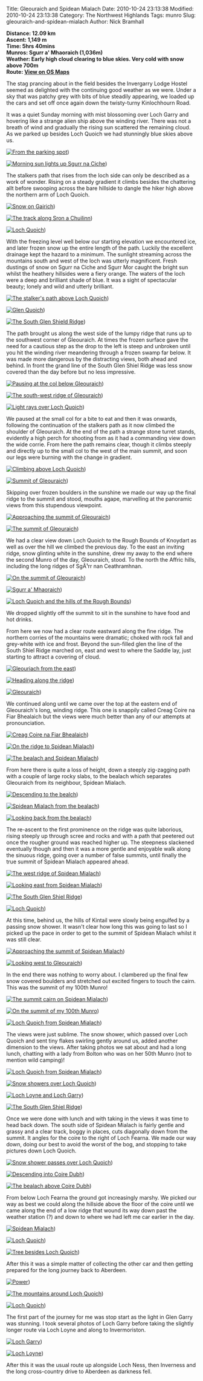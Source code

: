 Title: Gleouraich and Spidean Mialach
Date: 2010-10-24 23:13:38
Modified: 2010-10-24 23:13:38
Category: The Northwest Highlands
Tags: munro
Slug: gleouraich-and-spidean-mialach
Author: Nick Bramhall

**Distance: 12.09 km  
Ascent: 1,149 m  
Time: 5hrs 40mins  
Munros: Sgurr a' Mhaoraich (1,036m)  
Weather: Early high cloud clearing to blue skies. Very cold with snow above 700m  
Route: [View on OS Maps](https://www.invertedworld.co.uk/hillwalking/hillwalk/337)**



The stag prancing about in the field besides the Invergarry Lodge Hostel seemed as delighted with the continuing good weather as we were. Under a sky that was patchy grey with bits of blue steadily appearing, we loaded up the cars and set off once again down the twisty-turny Kinlochhourn Road. 

<!--more-->

It was a quiet Sunday morning with mist blossoming over Loch Garry and hovering like a strange alien ship above the winding river. There was not a breath of wind and gradually the rising sun scattered the remaining cloud. As we parked up besides Loch Quoich we had stunningly blue skies above us.



[![From the parking spot](https://live.staticflickr.com/1169/5132269259_212c0b9892_b.jpg "From the parking spot")](https://www.flickr.com/photos/black_friction/5132269259/))



[![Morning sun lights up Sgurr na Ciche](https://live.staticflickr.com/4062/5132875460_279898b043_b.jpg "Morning sun lights up Sgurr na Ciche")](https://www.flickr.com/photos/black_friction/5132875460/))



The stalkers path that rises from the loch side can only be described as a work of wonder. Rising on a steady gradient it climbs besides the chattering allt before swooping across the bare hillside to dangle the hiker high above the northern arm of Loch Quoich. 



[![Snow on Gairich](https://live.staticflickr.com/1087/5132281163_0dc54edf84_b.jpg "Snow on Gairich")](https://www.flickr.com/photos/black_friction/5132281163/))



[![The track along Sron a Chuilinn](https://live.staticflickr.com/1169/5132943772_c16087a4d2_b.jpg "The track along Sron a Chuilinn")](https://www.flickr.com/photos/black_friction/5132943772/))



[![Loch Quoich](https://live.staticflickr.com/4050/5132965062_bbf5661c8d_b.jpg "Loch Quoich")](https://www.flickr.com/photos/black_friction/5132965062/))



With the freezing level well below our starting elevation we encountered ice, and later frozen snow up the entire length of the path. Luckily the excellent drainage kept the hazard to a minimum. The sunlight streaming across the mountains south and west of the loch was utterly magnificent. Fresh dustings of snow on Sgurr na Ciche and Sgurr Mor caught the bright sun whilst the heathery hillsides were a fiery orange. The waters of the loch were a deep and brilliant shade of blue. It was a sight of spectacular beauty; lonely and wild and utterly brilliant.



[![The stalker's path above Loch Quoich](https://live.staticflickr.com/1229/5112051071_6160716ce1_b.jpg "The stalker's path above Loch Quoich")](https://www.flickr.com/photos/black_friction/5112051071/))



[![Glen Quoich](https://live.staticflickr.com/1164/5132356067_ee752d409b_b.jpg "Glen Quoich")](https://www.flickr.com/photos/black_friction/5132356067/))



[![The South Glen Shield Ridge](https://live.staticflickr.com/4106/5132994296_2ff81c4ab2_b.jpg "The South Glen Shield Ridge")](https://www.flickr.com/photos/black_friction/5132994296/))



The path brought us along the west side of the lumpy ridge that runs up to the southwest corner of Gleouraich. At times the frozen surface gave the need for a cautious step as the drop to the left is steep and unbroken until you hit the winding river meandering through a frozen swamp far below. It was made more dangerous by the distracting views, both ahead and behind. In front the grand line of the South Glen Shiel Ridge was less snow covered than the day before but no less impressive.



[![Pausing at the col below Gleouraich](https://live.staticflickr.com/1192/5133071434_6fd984a872_b.jpg "Pausing at the col below Gleouraich")](https://www.flickr.com/photos/black_friction/5133071434/))



[![The south-west ridge of Gleouraich](https://live.staticflickr.com/4050/5133076666_ba175e8321_b.jpg "The south-west ridge of Gleouraich")](https://www.flickr.com/photos/black_friction/5133076666/))



[![Light rays over Loch Quoich](https://live.staticflickr.com/1124/5133081386_2245568d07_b.jpg "Light rays over Loch Quoich")](https://www.flickr.com/photos/black_friction/5133081386/))



We paused at the small col for a bite to eat and then it was onwards, following the continuation of the stalkers path as it now climbed the shoulder of Gleouraich. At the end of the path a strange stone turret stands, evidently a high perch for shooting from as it had a commanding view down the wide corrie. From here the path remains clear, though it climbs steeply and directly up to the small col to the west of the main summit, and soon our legs were burning with the change in gradient.



[![Climbing above Loch Quoich](https://live.staticflickr.com/1350/5133102466_d409aaf065_b.jpg "Climbing above Loch Quoich")](https://www.flickr.com/photos/black_friction/5133102466/))



[![Summit of Gleouraich](https://live.staticflickr.com/1429/5132507023_59d2a6ce7a_b.jpg "Summit of Gleouraich")](https://www.flickr.com/photos/black_friction/5132507023/))

 

Skipping over frozen boulders in the sunshine we made our way up the final ridge to the summit and stood, mouths agape, marvelling at the panoramic views from this stupendous viewpoint. 



[![Approaching the summit of Gleouraich](https://live.staticflickr.com/4031/5132528221_16a100417c_b.jpg "Approaching the summit of Gleouraich")](https://www.flickr.com/photos/black_friction/5132528221/))





[![The summit of Gleouraich](https://live.staticflickr.com/4083/5132545223_c090b35e4a_b.jpg "The summit of Gleouraich")](https://www.flickr.com/photos/black_friction/5132545223/))



We had a clear view down Loch Quoich to the Rough Bounds of Knoydart as well as over the hill we climbed the previous day. To the east an inviting ridge, snow glinting white in the sunshine, drew my away to the end where the second Munro of the day, Gleouraich, stood. To the north the Affric hills, including the long ridges of SgÃ¹rr nan Ceathramhnan.



[![On the summit of Gleouraich](https://live.staticflickr.com/1093/5132694485_76e96a0430_b.jpg "On the summit of Gleouraich")](https://www.flickr.com/photos/black_friction/5132694485/))



[![Sgurr a' Mhaoraich](https://live.staticflickr.com/1164/5132715693_e7207c1a7d_b.jpg "Sgurr a' Mhaoraich")](https://www.flickr.com/photos/black_friction/5132715693/))



[![Loch Quoich and the hills of the Rough Bounds](https://live.staticflickr.com/1378/5133311552_aebf5b67b6_b.jpg "Loch Quoich and the hills of the Rough Bounds")](https://www.flickr.com/photos/black_friction/5133311552/))

 

We dropped slightly off the summit to sit in the sunshine to have food and hot drinks.

 

From here we now had a clear route eastward along the fine ridge. The northern corries of the mountains were dramatic; choked with rock fall and grey-white with ice and frost. Beyond the sun-filled glen the line of the South Shiel Ridge marched on, east and west to where the Saddle lay, just starting to attract a covering of cloud.



[![Gleouriach from the east](https://live.staticflickr.com/4017/5133347410_a44d71d416_b.jpg "Gleouriach from the east")](https://www.flickr.com/photos/black_friction/5133347410/))



[![Heading along the ridge](https://live.staticflickr.com/1342/5133369774_e9811b5639_b.jpg "Heading along the ridge")](https://www.flickr.com/photos/black_friction/5133369774/))



[![Gleouraich](https://live.staticflickr.com/1421/5133393430_b0f0d1293a_b.jpg "Gleouraich")](https://www.flickr.com/photos/black_friction/5133393430/))



We continued along until we came over the top at the eastern end of Gleouraich's long, winding ridge. This one is snappily called Creag Coire na Fiar Bhealaich but the views were much better than any of our attempts at pronounciation.



[![Creag Coire na Fiar Bhealaich](https://live.staticflickr.com/4090/5132739669_e5ece0e556_b.jpg "Creag Coire na Fiar Bhealaich")](https://www.flickr.com/photos/black_friction/5132739669/))



[![On the ridge to Spidean Mialach](https://live.staticflickr.com/4064/5133410304_99bb2fa14e_b.jpg "On the ridge to Spidean Mialach")](https://www.flickr.com/photos/black_friction/5133410304/))



[![The bealach and Spidean Mialach](https://live.staticflickr.com/1049/5133430540_140fb6835a_b.jpg "The bealach and Spidean Mialach")](https://www.flickr.com/photos/black_friction/5133430540/))



From here there is quite a loss of height, down a steeply zig-zagging path with a couple of large rocky slabs, to the bealach which separates Gleouraich from its neighbour, Spidean Mialach.



[![Descending to the bealch](https://live.staticflickr.com/4004/5132834549_62c9b9bf96_b.jpg "Descending to the bealch")](https://www.flickr.com/photos/black_friction/5132834549/))



[![Spidean Mialach from the bealach](https://live.staticflickr.com/4036/5133447912_eedce4851e_b.jpg "Spidean Mialach from the bealach")](https://www.flickr.com/photos/black_friction/5133447912/))



[![Looking back from the bealach](https://live.staticflickr.com/1264/5133456950_08a17fd7a0_b.jpg "Looking back from the bealach")](https://www.flickr.com/photos/black_friction/5133456950/))



The re-ascent to the first prominence on the ridge was quite laborious, rising steeply up through scree and rocks and with a path that peetered out once the rougher ground was reached higher up. The steepness slackened eventually though and then it was a more gentle and enjoyable walk along the sinuous ridge, going over a number of false summits, until finally the true summit of Spidean Mialach appeared ahead. 



[![The west ridge of Spidean Mialach](https://live.staticflickr.com/4149/5132894073_9d33e49f19_b.jpg "The west ridge of Spidean Mialach")](https://www.flickr.com/photos/black_friction/5132894073/))



[![Looking east from Spidean Mialach](https://live.staticflickr.com/1370/5133500982_08a22effe0_b.jpg "Looking east from Spidean Mialach")](https://www.flickr.com/photos/black_friction/5133500982/))



[![The South Glen Shiel Ridge](https://live.staticflickr.com/1438/5133505700_41b15906ba_b.jpg "The South Glen Shiel Ridge")](https://www.flickr.com/photos/black_friction/5133505700/))



[![Loch Quoich](https://live.staticflickr.com/4029/5132888115_1060145500_b.jpg "Loch Quoich")](https://www.flickr.com/photos/black_friction/5132888115/))



At this time, behind us, the hills of Kintail were slowly being engulfed by a passing snow shower. It wasn't clear how long this was going to last so I picked up the pace in order to get to the summit of Spidean Mialach whilst it was still clear.



[![Approaching the summit of Spidean Mialach](https://live.staticflickr.com/1421/5133558822_984520375f_b.jpg "Approaching the summit of Spidean Mialach")](https://www.flickr.com/photos/black_friction/5133558822/))



[![Looking west to Gleouraich](https://live.staticflickr.com/1060/5133599610_3c524afc29_b.jpg "Looking west to Gleouraich")](https://www.flickr.com/photos/black_friction/5133599610/))



In the end there was nothing to worry about. I clambered up the final few snow covered boulders and stretched out excited fingers to touch the cairn. This was the summit of my 100th Munro!



[![The summit cairn on Spidean Mialach](https://live.staticflickr.com/1112/5132990215_df15f4f88b_b.jpg "The summit cairn on Spidean Mialach")](https://www.flickr.com/photos/black_friction/5132990215/))



[![On the summit of my 100th Munro](https://live.staticflickr.com/4107/5133613768_8b28af08bd_b.jpg "On the summit of my 100th Munro")](https://www.flickr.com/photos/black_friction/5133613768/))



[![Loch Quoich from Spidean Mialach](https://live.staticflickr.com/1116/5132977883_e92f74ddbf_b.jpg "Loch Quoich from Spidean Mialach")](https://www.flickr.com/photos/black_friction/5132977883/))



The views were just sublime. The snow shower, which passed over Loch Quoich and sent tiny flakes swirling gently around us, added another dimension to the views. After taking photos we sat about and had a long lunch, chatting with a lady from Bolton who was on her 50th Munro (not to mention wild camping)!



[![Loch Quoich from Spidean Mialach](https://live.staticflickr.com/1334/5133263261_954fce0151_b.jpg "Loch Quoich from Spidean Mialach")](https://www.flickr.com/photos/black_friction/5133263261/))



[![Snow showers over Loch Quoich](https://live.staticflickr.com/4086/5133268693_604fd92b13_b.jpg "Snow showers over Loch Quoich")](https://www.flickr.com/photos/black_friction/5133268693/))



[![Loch Loyne and Loch Garry](https://live.staticflickr.com/4024/5133919166_44d3a378de_b.jpg "Loch Loyne and Loch Garry")](https://www.flickr.com/photos/black_friction/5133919166/))



[![The South Glen Shiel Ridge](https://live.staticflickr.com/1096/5133925828_1fdb1efd87_b.jpg "The South Glen Shiel Ridge")](https://www.flickr.com/photos/black_friction/5133925828/))



Once we were done with lunch and with taking in the views it was time to head back down. The south side of Spidean Mialach is fairly gentle and grassy and a clear track, boggy in places, cuts diagonally down from the summit. It angles for the coire to the right of Loch Fearna. We made our way down, doing our best to avoid the worst of the bog, and stopping to take pictures down Loch Quoich.



[![Snow shower passes over Loch Quoich](https://live.staticflickr.com/4040/5133939292_3fe9ecc8eb_b.jpg "Snow shower passes over Loch Quoich")](https://www.flickr.com/photos/black_friction/5133939292/))



[![Descending into Coire Dubh](https://live.staticflickr.com/4026/5133382805_3b367e727b_b.jpg "Descending into Coire Dubh")](https://www.flickr.com/photos/black_friction/5133382805/))



[![The bealach above Coire Dubh](https://live.staticflickr.com/4003/5133990244_ced46f3074_b.jpg "The bealach above Coire Dubh")](https://www.flickr.com/photos/black_friction/5133990244/))



From below Loch Fearna the ground got increasingly marshy. We picked our way as best we could along the hillside above the floor of the coire until we came along the end of a low ridge that wound its way down past the weather station (?) and down to where we had left me car earlier in the day.



[![Spidean Mialach](https://live.staticflickr.com/4029/5133425161_85a0f086a3_b.jpg "Spidean Mialach")](https://www.flickr.com/photos/black_friction/5133425161/))



[![Loch Quoich](https://live.staticflickr.com/4144/5134037210_8b6d0194bc_b.jpg "Loch Quoich")](https://www.flickr.com/photos/black_friction/5134037210/))



[![Tree besides Loch Quoich](https://live.staticflickr.com/1431/5133461261_ffdef967d9_b.jpg "Tree besides Loch Quoich")](https://www.flickr.com/photos/black_friction/5133461261/))



After this it was a simple matter of collecting the other car and then getting prepared for the long journey back to Aberdeen.



[![Power](https://live.staticflickr.com/1052/5134077676_8d9145334b_b.jpg "Power")](https://www.flickr.com/photos/black_friction/5134077676/))



[![The mountains around Loch Quoich](https://live.staticflickr.com/4091/5133469393_a2e7f0a1c5_b.jpg "The mountains around Loch Quoich")](https://www.flickr.com/photos/black_friction/5133469393/))



[![Loch Quoich](https://live.staticflickr.com/1343/5134082338_71072958a9_b.jpg "Loch Quoich")](https://www.flickr.com/photos/black_friction/5134082338/))



The first part of the journey for me was stop start as the light in Glen Garry was stunning. I took several photos of Loch Garry before taking the slightly longer route via Loch Loyne and along to Invermoriston.



[![Loch Garry](https://live.staticflickr.com/1073/5134103390_303b4ddbc5_b.jpg "Loch Garry")](https://www.flickr.com/photos/black_friction/5134103390/))



[![Loch Loyne](https://live.staticflickr.com/1257/5134115990_062f7d9b26_b.jpg "Loch Loyne")](https://www.flickr.com/photos/black_friction/5134115990/))



After this it was the usual route up alongside Loch Ness, then Inverness and the long cross-country drive to Aberdeen as darkness fell.


